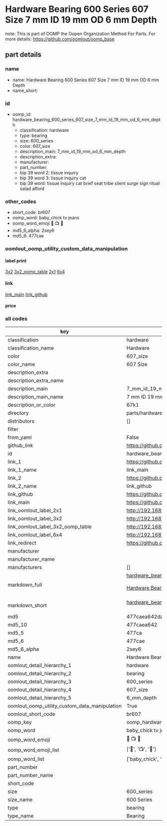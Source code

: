 # Hardware Bearing 600 Series 607 Size 7 mm ID 19 mm OD 6 mm Depth  

note: This is part of OOMP the Oopen Organization Method For Parts. For more details: https://github.com/oomlout/oomp_base

##  part details
  







### name
* name: Hardware Bearing 600 Series 607 Size 7 mm ID 19 mm OD 6 mm Depth
* name_short: 
### id
* oomp_id: hardware_bearing_600_series_607_size_7_mm_id_19_mm_od_6_mm_depth
  * classification: hardware
  * type: bearing
  * size: 600_series
  * color: 607_size
  * description_main: 7_mm_id_19_mm_od_6_mm_depth
  * description_extra: 
  * manufacturer: 
  * part_number: 
  * bip 39 word 2: tissue inquiry
  * bip 39 word 3: tissue inquiry cat
  * bip 39 word: tissue inquiry cat brief seat tribe silent surge sign ritual salad afford

### other_codes
* short_code: br607
* oomp_word: baby_chick tv jeans
* oomp_word_emoji :baby_chick: :tv: :jeans:
* md5_6_alpha: 2sey6
* md5_6: 477cae






### oomlout_oomp_utility_custom_data_manipulation
#### label print
[3x2](http://192.168.1.245:1112/?label=oomp%202sey6)
[3x2_oomp_table](http://192.168.1.108:1112/?label=oomp%202sey6)
[2x1](http://192.168.1.242:1112/?label=oomp%202sey6)
[6x4](http://192.168.1.55:1112/?label=oomp%202sey6)    

#### link

[link_main](https://github.com/oomlout/oomlout_oomp_version_1_messy/tree/main/parts/hardware_bearing_600_series_607_size_7_mm_id_19_mm_od_6_mm_depth) [link_github](https://github.com/oomlout/oomlout_oomp_version_1_messy/tree/main/parts/hardware_bearing_600_series_607_size_7_mm_id_19_mm_od_6_mm_depth)                             

#### price







### all codes 
| key | value |  
| --- | --- |  
| classification | hardware |  
| classification_name | Hardware |  
| color | 607_size |  
| color_name | 607 Size |  
| description_extra |  |  
| description_extra_name |  |  
| description_main | 7_mm_id_19_mm_od_6_mm_depth |  
| description_main_name | 7 mm ID 19 mm OD 6 mm Depth |  
| description_or_color | 67k1 |  
| directory | parts/hardware_bearing_600_series_607_size_7_mm_id_19_mm_od_6_mm_depth |  
| distributors | [] |  
| filter |  |  
| from_yaml | False |  
| github_link | https://github.com/oomlout/oomlout_oomp_part_src/tree/main/parts/hardware_bearing_600_series_607_size_7_mm_id_19_mm_od_6_mm_depth |  
| id | hardware_bearing_600_series_607_size_7_mm_id_19_mm_od_6_mm_depth |  
| link_1 | https://github.com/oomlout/oomlout_oomp_version_1_messy/tree/main/parts/hardware_bearing_600_series_607_size_7_mm_id_19_mm_od_6_mm_depth |  
| link_1_name | link_main |  
| link_2 | https://github.com/oomlout/oomlout_oomp_version_1_messy/tree/main/parts/hardware_bearing_600_series_607_size_7_mm_id_19_mm_od_6_mm_depth |  
| link_2_name | link_github |  
| link_github | https://github.com/oomlout/oomlout_oomp_version_1_messy/tree/main/parts/hardware_bearing_600_series_607_size_7_mm_id_19_mm_od_6_mm_depth |  
| link_main | https://github.com/oomlout/oomlout_oomp_version_1_messy/tree/main/parts/hardware_bearing_600_series_607_size_7_mm_id_19_mm_od_6_mm_depth |  
| link_oomlout_label_2x1 | http://192.168.1.242:1112/?label=oomp%202sey6 |  
| link_oomlout_label_3x2 | http://192.168.1.245:1112/?label=oomp%202sey6 |  
| link_oomlout_label_3x2_oomp_table | http://192.168.1.108:1112/?label=oomp%202sey6 |  
| link_oomlout_label_6x4 | http://192.168.1.55:1112/?label=oomp%202sey6 |  
| link_redirect | https://github.com/oomlout/oomlout_oomp_version_1_messy/tree/main/parts/hardware_bearing_600_series_607_size_7_mm_id_19_mm_od_6_mm_depth |  
| manufacturer |  |  
| manufacturer_name |  |  
| manufacturers | [] |  
| markdown_full | [hardware_bearing_600_series_607_size_7_mm_id_19_mm_od_6_mm_depth](none)<br>[](none)<br>[Hardware Bearing 600 Series 607 Size 7 Mm Id 19 Mm Od 6 Mm Depth](none)<br><br> |  
| markdown_short | [hardware_bearing_600_series_607_size_7_mm_id_19_mm_od_6_mm_depth](none)<br><br> |  
| md5 | 477caea642da590fa16121be479d3716 |  
| md5_10 | 477caea642 |  
| md5_5 | 477ca |  
| md5_6 | 477cae |  
| md5_6_alpha | 2sey6 |  
| name | Hardware Bearing 600 Series 607 Size 7 mm ID 19 mm OD 6 mm Depth |  
| oomlout_detail_hierarchy_1 | hardware |  
| oomlout_detail_hierarchy_2 | bearing |  
| oomlout_detail_hierarchy_3 | 600_series |  
| oomlout_detail_hierarchy_4 | 607_size |  
| oomlout_detail_hierarchy_5 | 6_mm_depth |  
| oomlout_oomp_utility_custom_data_manipulation | True |  
| oomlout_short_code | br607 |  
| oomp_key | oomp_hardware_bearing_600_series_607_size_7_mm_id_19_mm_od_6_mm_depth |  
| oomp_word | baby_chick tv jeans |  
| oomp_word_emoji | :baby_chick: :tv: :jeans: |  
| oomp_word_emoji_list | [':baby_chick:', ':tv:', ':jeans:'] |  
| oomp_word_list | ['baby_chick', 'tv', 'jeans'] |  
| part_number |  |  
| part_number_name |  |  
| short_code |  |  
| size | 600_series |  
| size_name | 600 Series |  
| type | bearing |  
| type_name | Bearing |  
